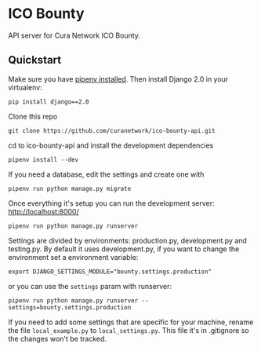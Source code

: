 # ICO Bounty #

API server for Cura Network ICO Bounty.

## Quickstart ##

Make sure you have [pipenv installed](https://docs.pipenv.org/install.html). Then install Django 2.0 in your virtualenv:

    pip install django==2.0

Clone this repo

    git clone https://github.com/curanetwork/ico-bounty-api.git

cd to ico-bounty-api and install the development dependencies

    pipenv install --dev

If you need a database, edit the settings and create one with
   
    pipenv run python manage.py migrate

Once everything it's setup you can run the development server: [http://localhost:8000/](http://localhost:8000/)

    pipenv run python manage.py runserver

Settings are divided by environments: production.py, development.py and testing.py. By default it uses development.py, if you want to change the environment set a environment variable:

    export DJANGO_SETTINGS_MODULE="bounty.settings.production"

or you can use the `settings` param with runserver:

    pipenv run python manage.py runserver --settings=bounty.settings.production

If you need to add some settings that are specific for your machine, rename the file `local_example.py` to `local_settings.py`. This file it's in .gitignore so the changes won't be tracked.

